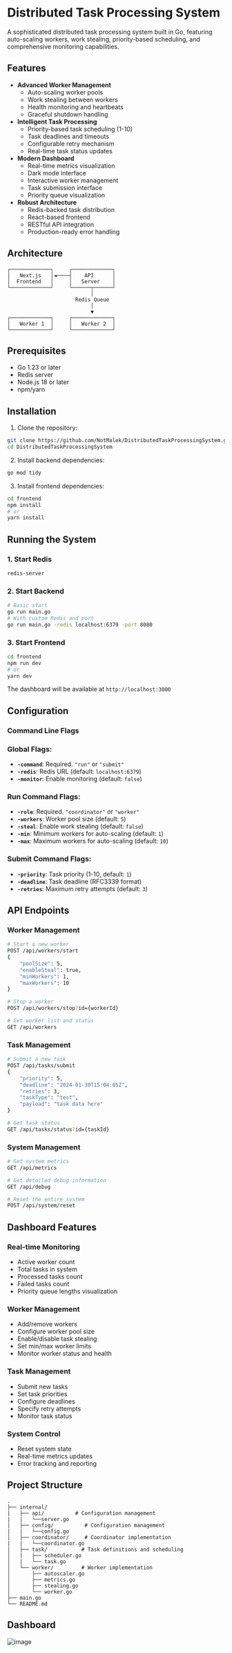 # Distributed Task Processing System

A sophisticated distributed task processing system built in Go, featuring auto-scaling workers, work stealing, priority-based scheduling, and comprehensive monitoring capabilities.

## Features
- **Advanced Worker Management**
    - Auto-scaling worker pools
    - Work stealing between workers
    - Health monitoring and heartbeats
    - Graceful shutdown handling
- **Intelligent Task Processing**
    - Priority-based task scheduling (1-10)
    - Task deadlines and timeouts
    - Configurable retry mechanism
    - Real-time task status updates
- **Modern Dashboard**
    - Real-time metrics visualization
    - Dark mode interface
    - Interactive worker management
    - Task submission interface
    - Priority queue visualization
- **Robust Architecture**
    - Redis-backed task distribution
    - React-based frontend
    - RESTful API integration
    - Production-ready error handling

## Architecture

```
┌─────────────┐     ┌─────────────┐
│   Next.js   │◄────┤    API      │
│  Frontend   │     │   Server    │
└─────────────┘     └──────┬──────┘
                           │
                      Redis Queue
                           │
                           ▼
┌─────────────┐     ┌─────────────┐
│   Worker 1  │     │   Worker 2  │
└─────────────┘     └─────────────┘
```

## Prerequisites
- Go 1.23 or later
- Redis server
- Node.js 18 or later
- npm/yarn

## Installation

1. Clone the repository:
```bash
git clone https://github.com/NotMalek/DistributedTaskProcessingSystem.git
cd DistributedTaskProcessingSystem
```

2. Install backend dependencies:
```bash
go mod tidy
```

3. Install frontend dependencies:
```bash
cd frontend
npm install
# or
yarn install
```

## Running the System

### 1. Start Redis
```bash
redis-server
```

### 2. Start Backend
```bash
# Basic start
go run main.go
# With custom Redis and port
go run main.go -redis localhost:6379 -port 8080
```

### 3. Start Frontend
```bash
cd frontend
npm run dev
# or
yarn dev
```

The dashboard will be available at `http://localhost:3000`

## Configuration

### Command Line Flags

### Global Flags:

- **`-command`**: Required. `"run"` or `"submit"`
- **`-redis`**: Redis URL (default: `localhost:6379`)
- **`-monitor`**: Enable monitoring (default: `false`)

### Run Command Flags:

- **`-role`**: Required. `"coordinator"` or `"worker"`
- **`-workers`**: Worker pool size (default: `5`)
- **`-steal`**: Enable work stealing (default: `false`)
- **`-min`**: Minimum workers for auto-scaling (default: `1`)
- **`-max`**: Maximum workers for auto-scaling (default: `10`)

### Submit Command Flags:

- **`-priority`**: Task priority (1-10, default: `1`)
- **`-deadline`**: Task deadline (RFC3339 format)
- **`-retries`**: Maximum retry attempts (default: `3`)

## API Endpoints

### Worker Management
```bash
# Start a new worker
POST /api/workers/start
{
    "poolSize": 5,
    "enableSteal": true,
    "minWorkers": 1,
    "maxWorkers": 10
}

# Stop a worker
POST /api/workers/stop?id={workerId}

# Get worker list and status
GET /api/workers
```

### Task Management
```bash
# Submit a new task
POST /api/tasks/submit
{
    "priority": 5,
    "deadline": "2024-01-30T15:04:05Z",
    "retries": 3,
    "taskType": "test",
    "payload": "task data here"
}

# Get task status
GET /api/tasks/status?id={taskId}
```

### System Management
```bash
# Get system metrics
GET /api/metrics

# Get detailed debug information
GET /api/debug

# Reset the entire system
POST /api/system/reset
```

## Dashboard Features

### Real-time Monitoring
- Active worker count
- Total tasks in system
- Processed tasks count
- Failed tasks count
- Priority queue lengths visualization

### Worker Management
- Add/remove workers
- Configure worker pool size
- Enable/disable task stealing
- Set min/max worker limits
- Monitor worker status and health

### Task Management
- Submit new tasks
- Set task priorities
- Configure deadlines
- Specify retry attempts
- Monitor task status

### System Control
- Reset system state
- Real-time metrics updates
- Error tracking and reporting

## Project Structure

```
.
├── internal/
|   ├── api/          # Configuration management
|   |   └──server.go
│   ├── config/          # Configuration management
|   |   └──config.go
│   ├── coordinator/     # Coordinator implementation
|   |   └──coordinator.go
│   ├── task/           # Task definitions and scheduling
│   |   ├── scheduler.go
│   |   └── task.go
│   └── worker/         # Worker implementation
│       ├── autoscaler.go
│       ├── metrics.go
│       ├── stealing.go
│       └── worker.go
├── main.go
└── README.md
```
## Dashboard

![image](https://github.com/user-attachments/assets/8f4fcea1-16d9-4e7b-9e34-56261d27ca8f)


